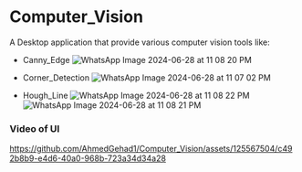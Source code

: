 # Computer_Vision
 A Desktop application that provide various computer vision tools like:
 - Canny_Edge
  ![WhatsApp Image 2024-06-28 at 11 08 20 PM](https://github.com/AhmedGehad1/Computer_Vision/assets/125567504/b7d10b63-7b50-4ef4-8e8d-4ad3d2309fa9)

 - Corner_Detection
  ![WhatsApp Image 2024-06-28 at 11 07 02 PM](https://github.com/AhmedGehad1/Computer_Vision/assets/125567504/edc0a03a-04ab-4ecd-b5f0-c0ccbb006bd8)

 - Hough_Line
  ![WhatsApp Image 2024-06-28 at 11 08 22 PM](https://github.com/AhmedGehad1/Computer_Vision/assets/125567504/5c2c666c-0bb2-4a6c-8c4b-3d79c13f9c02)
  ![WhatsApp Image 2024-06-28 at 11 08 21 PM](https://github.com/AhmedGehad1/Computer_Vision/assets/125567504/b5b7987c-ff33-416f-af2f-00bac344e441)

### Video of UI
https://github.com/AhmedGehad1/Computer_Vision/assets/125567504/c492b8b9-e4d6-40a0-968b-723a34d34a28







